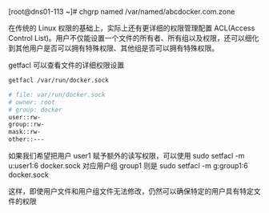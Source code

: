    [root@dns01-113 ~]# chgrp named /var/named/abcdocker.com.zone 


在传统的 Linux 权限的基础上，实际上还有更详细的权限管理配置 ACL(Access Control List)。用户不仅能设置一个文件的所有者、所有组以及权限，还可以细化到其他用户是否可以拥有特殊权限、其他组是否可以拥有特殊权限。

getfacl 可以查看文件的详细权限设置
```bash
getfacl /var/run/docker.sock

# file: var/run/docker.sock
# owner: root
# group: docker
user::rw-
group::rw-
mask::rw-
other::---
```

如果我们希望把用户 user1 赋予额外的读写权限，可以使用 sudo setfacl -m u:user1:6 docker.sock
对应用户组 group1 则是 sudo setfacl -m g:group1:6 docker.sock


这样，即使用户文件和用户组文件无法修改，仍然可以确保特定的用户具有特定文件的权限

